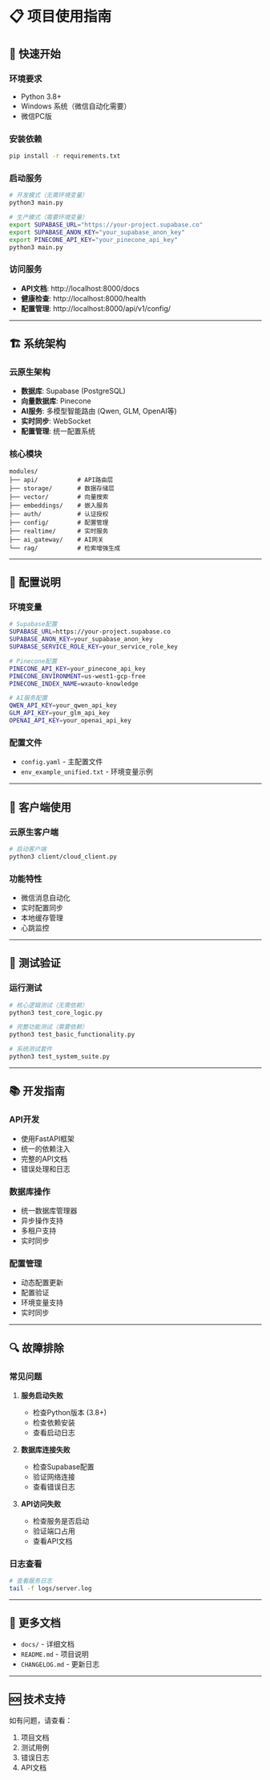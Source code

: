 # 📋 项目使用指南

## 🚀 快速开始

### 环境要求
- Python 3.8+
- Windows 系统（微信自动化需要）
- 微信PC版

### 安装依赖
```bash
pip install -r requirements.txt
```

### 启动服务
```bash
# 开发模式（无需环境变量）
python3 main.py

# 生产模式（需要环境变量）
export SUPABASE_URL="https://your-project.supabase.co"
export SUPABASE_ANON_KEY="your_supabase_anon_key"
export PINECONE_API_KEY="your_pinecone_api_key"
python3 main.py
```

### 访问服务
- **API文档**: http://localhost:8000/docs
- **健康检查**: http://localhost:8000/health
- **配置管理**: http://localhost:8000/api/v1/config/

---

## 🏗️ 系统架构

### 云原生架构
- **数据库**: Supabase (PostgreSQL)
- **向量数据库**: Pinecone
- **AI服务**: 多模型智能路由 (Qwen, GLM, OpenAI等)
- **实时同步**: WebSocket
- **配置管理**: 统一配置系统

### 核心模块
```
modules/
├── api/           # API路由层
├── storage/       # 数据存储层
├── vector/        # 向量搜索
├── embeddings/    # 嵌入服务
├── auth/          # 认证授权
├── config/        # 配置管理
├── realtime/      # 实时服务
├── ai_gateway/    # AI网关
└── rag/           # 检索增强生成
```

---

## 🔧 配置说明

### 环境变量
```bash
# Supabase配置
SUPABASE_URL=https://your-project.supabase.co
SUPABASE_ANON_KEY=your_supabase_anon_key
SUPABASE_SERVICE_ROLE_KEY=your_service_role_key

# Pinecone配置
PINECONE_API_KEY=your_pinecone_api_key
PINECONE_ENVIRONMENT=us-west1-gcp-free
PINECONE_INDEX_NAME=wxauto-knowledge

# AI服务配置
QWEN_API_KEY=your_qwen_api_key
GLM_API_KEY=your_glm_api_key
OPENAI_API_KEY=your_openai_api_key
```

### 配置文件
- `config.yaml` - 主配置文件
- `env_example_unified.txt` - 环境变量示例

---

## 📱 客户端使用

### 云原生客户端
```bash
# 启动客户端
python3 client/cloud_client.py
```

### 功能特性
- 微信消息自动化
- 实时配置同步
- 本地缓存管理
- 心跳监控

---

## 🧪 测试验证

### 运行测试
```bash
# 核心逻辑测试（无需依赖）
python3 test_core_logic.py

# 完整功能测试（需要依赖）
python3 test_basic_functionality.py

# 系统测试套件
python3 test_system_suite.py
```

---

## 📚 开发指南

### API开发
- 使用FastAPI框架
- 统一的依赖注入
- 完整的API文档
- 错误处理和日志

### 数据库操作
- 统一数据库管理器
- 异步操作支持
- 多租户支持
- 实时同步

### 配置管理
- 动态配置更新
- 配置验证
- 环境变量支持
- 实时同步

---

## 🔍 故障排除

### 常见问题

1. **服务启动失败**
   - 检查Python版本 (3.8+)
   - 检查依赖安装
   - 查看启动日志

2. **数据库连接失败**
   - 检查Supabase配置
   - 验证网络连接
   - 查看错误日志

3. **API访问失败**
   - 检查服务是否启动
   - 验证端口占用
   - 查看API文档

### 日志查看
```bash
# 查看服务日志
tail -f logs/server.log
```

---

## 📖 更多文档

- `docs/` - 详细文档
- `README.md` - 项目说明
- `CHANGELOG.md` - 更新日志

---

## 🆘 技术支持

如有问题，请查看：
1. 项目文档
2. 测试用例
3. 错误日志
4. API文档
